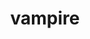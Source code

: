 ---
layout: smileys&emotion
title: vampire
emoji: vampire
permalink: 🧛.html
image: assets/img/3moji/vampire.png
---